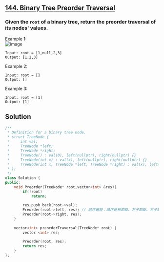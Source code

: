 ## [144. Binary Tree Preorder Traversal](https://leetcode.com/problems/binary-tree-preorder-traversal/)

### Given the `root` of a binary tree, return the preorder traversal of its nodes' values.


Example 1:  
![image](https://assets.leetcode.com/uploads/2020/09/15/inorder_1.jpg)  
```
Input: root = [1,null,2,3]
Output: [1,2,3]
```

Example 2:
```
Input: root = []
Output: []
```

Example 3:
```
Input: root = [1]
Output: [1]
```


## Solution
```c++
/**
 * Definition for a binary tree node.
 * struct TreeNode {
 *     int val;
 *     TreeNode *left;
 *     TreeNode *right;
 *     TreeNode() : val(0), left(nullptr), right(nullptr) {}
 *     TreeNode(int x) : val(x), left(nullptr), right(nullptr) {}
 *     TreeNode(int x, TreeNode *left, TreeNode *right) : val(x), left(left), right(right) {}
 * };
 */
class Solution {
public:
    void Preorder(TreeNode* root,vector<int> &res){
        if(!root)
            return;
        
        res.push_back(root->val);
        Preorder(root->left, res); // 前序遍歷：順序是根節點、左子節點、右子節點，根排在前面
        Preorder(root->right, res);
    }
    
    vector<int> preorderTraversal(TreeNode* root) {
        vector <int> res;
        
        Preorder(root, res);
        return res;
    }
};
```
